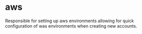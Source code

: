 # aws
Responsible for setting up aws environments allowing for quick configuration of was environments when creating new accounts.
